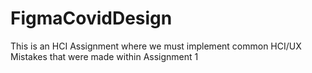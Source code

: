 # FigmaCovidDesign
This is an HCI Assignment where we must implement common HCI/UX Mistakes that were made within Assignment 1
